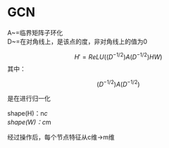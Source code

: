 # GCN  
A~=临界矩阵子环化  
D~=在对角线上，是该点的度，非对角线上的值为0  

$$
H'=ReLU( (D^{-1/2}) A (D^{-1/2}) H W)
$$
其中： 

$$
(D^{-1/2}) A (D^{-1/2})
$$

是在进行归一化  

shape(H)：n*c  
shape(W)：c*m

经过操作后，每个节点特征从c维->m维  
